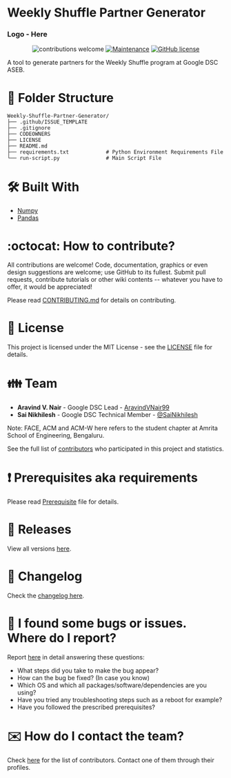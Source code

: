 # Weekly Shuffle Partner Generator

### Logo - Here
<!--
<div align="center">
    <a href="http://thismypc.com/">
        <img src="https://raw.githubusercontent.com/supunlakmal/thismypc/master/thisMyPCWeb/src/assets/images/logo/logo-mini.png">
    </a>
</div>
-->

<div align="center">

![contributions welcome](https://img.shields.io/badge/contributions-welcome-brightgreen.svg?style=flat) [![Maintenance](https://img.shields.io/badge/Maintained%3F-yes-green.svg)](https://github.com/DSC-ASEB/Weekly-Shuffle-Partner-Generator/graphs/commit-activity) [![GitHub license](https://img.shields.io/badge/license-MIT-blue.svg?style=flat-square)](https://github.com/DSC-ASEB/Weekly-Shuffle-Partner-Generator/blob/master/LICENSE)
</div>

A tool to generate partners for the Weekly Shuffle program at Google DSC ASEB.

# :open_file_folder: Folder Structure

    Weekly-Shuffle-Partner-Generator/
    ├── .github/ISSUE_TEMPLATE
    ├── .gitignore
    ├── CODEOWNERS
    ├── LICENSE
    ├── README.md
    ├── requirements.txt            # Python Environment Requirements File
    └── run-script.py               # Main Script File


# 🛠️ Built With

- [Numpy]()
- [Pandas]()

# :octocat: How to contribute?

All contributions are welcome! Code, documentation, graphics or even design suggestions are welcome; use GitHub to its fullest. Submit pull requests, contribute tutorials or other wiki contents -- whatever you have to offer, it would be appreciated!

Please read [CONTRIBUTING.md](CONTRIBUTING.md) for details on contributing.

# :scroll: License

This project is licensed under the MIT License - see the [LICENSE](LICENSE) file for details.

# :family: Team

- **Aravind V. Nair** - Google DSC Lead - [AravindVNair99](https://github.com/AravindVNair99)
- **Sai Nikhilesh**   - Google DSC Technical Member - [@SaiNikhilesh](https://github.com/Shreya1304)

Note: FACE, ACM and ACM-W here refers to the student chapter at Amrita School of Engineering, Bengaluru.

See the full list of [contributors](https://github.com/DSC-ASEB/Weekly-Shuffle-Partner-Generator/graphs/contributors) who participated in this project and statistics.

# :heavy_exclamation_mark: Prerequisites aka requirements

Please read [Prerequisite](Prerequisite.md) file for details.

# :bookmark: Releases

View all versions [here](https://github.com/DSC-ASEB/Weekly-Shuffle-Partner-Generator/releases).

# :scroll: Changelog

Check the [changelog here](https://github.com/DSC-ASEB/Weekly-Shuffle-Partner-Generator/commits/master).

# :memo: I found some bugs or issues. Where do I report?

Report [here](https://github.com/DSC-ASEB/Weekly-Shuffle-Partner-Generator/issues/new/choose) in detail answering these questions:

- What steps did you take to make the bug appear?
- How can the bug be fixed? (In case you know)
- Which OS and which all packages/software/dependencies are you using?
- Have you tried any troubleshooting steps such as a reboot for example?
- Have you followed the prescribed prerequisites?

# :envelope: How do I contact the team?

Check [here](https://github.com/DSC-ASEB/Weekly-Shuffle-Partner-Generator/graphs/contributors) for the list of contributors. Contact one of them through their profiles.
